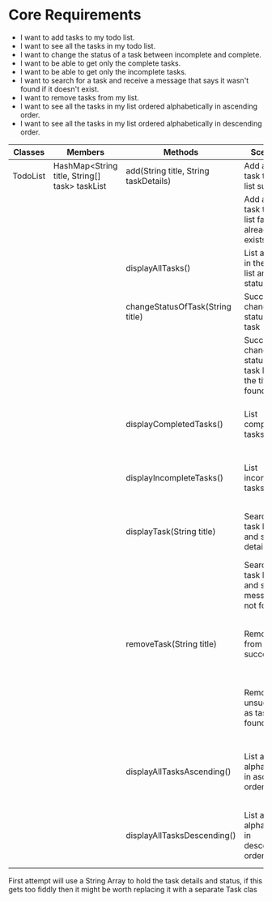 # Core Requirements

- I want to add tasks to my todo list.
- I want to see all the tasks in my todo list.
- I want to change the status of a task between incomplete and complete.
- I want to be able to get only the complete tasks.
- I want to be able to get only the incomplete tasks.
- I want to search for a task and receive a message that says it wasn't found if it doesn't exist.
- I want to remove tasks from my list.
- I want to see all the tasks in my list ordered alphabetically in ascending order.
- I want to see all the tasks in my list ordered alphabetically in descending order.

| Classes  | Members                                       | Methods                               | Scenarios                                                              | Outputs                                                  |
|----------|-----------------------------------------------|---------------------------------------|------------------------------------------------------------------------|----------------------------------------------------------|
| TodoList | HashMap<String title, String[] task> taskList | add(String title, String taskDetails) | Add a new task to the list succeeds.                                   | true                                                     |
|          |                                               |                                       | Add a new task to the list fails if it already exists.                 | false                                                    |
|          |                                               | displayAllTasks()                     | List all tasks in the todo list and their status                       | return a string containing all tasks                     |
|          |                                               | changeStatusOfTask(String title)      | Successfully change the status of a task                               | return a string with success message                     |
|          |                                               |                                       | Successfully change the status of a task because the title isn't found | return a string with failure message                     |
|          |                                               | displayCompletedTasks()               | List completed tasks only                                              | return a string containing completed tasks               |
|          |                                               | displayIncompleteTasks()              | List incomplete tasks only                                             | return a string containing incomplete tasks              |
|          |                                               | displayTask(String title)             | Search for task by title and see task details                          | return a string containing  details of task              |
|          |                                               |                                       | Search for task by title and see message if not found                  | return a string containing the message                   |
|          |                                               | removeTask(String title)              | Remove task from list successfully                                     | return a string containing success message if task found |
|          |                                               |                                       | Remove task unsuccessful as task not found                             | return a string containing task not found message        |
|          |                                               | displayAllTasksAscending()            | List all tasks alphabetically in ascending order                       | return a string containing all tasks in ascending order  |
|          |                                               | displayAllTasksDescending()           | List all tasks alphabetically in descending order                      | return a string containing all tasks in descending order |

First attempt will use a String Array to hold the task details and status, if this gets too fiddly then it might be worth replacing it with a separate Task clas